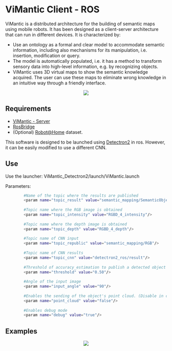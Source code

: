 # ViMantic Client - ROS
ViMantic is a distributed architecture for the building of semantic maps using mobile robots. It has been designed as a client-server architecture that can run in different devices. It is characterized by:

- Use an ontology as a formal and clear model to accommodate semantic information, including also mechanisms for its manipulation, i.e. insertion, modification or query.
- The model is automatically populated, i.e. it has a method to transform sensory data into high-level information, e.g. by recognizing objects.
- ViMantic uses 3D virtual maps to show the semantic knowledge acquired. The user can use these maps to eliminate wrong knowledge in an intuitive way through a friendly interface.

<div align="center">
  <img src="https://github.com/DavidFernandezChaves/ViMantic-Server/blob/master/Imgs/Head.PNG?raw=true"/>
</div>

## Requirements
- [ViMantic - Server](https://github.com/DavidFernandezChaves/ViMantic-Server)
- [RosBridge](http://wiki.ros.org/rosbridge_suite)
- (Optional) [Robot@Home](http://mapir.isa.uma.es/mapirwebsite/index.php/mapir-downloads/203-robot-at-home-dataset.html) dataset.

This software is designed to be launched using [Detectron2](https://github.com/DavidFernandezChaves/Detectron2_ros) in ros. However, it can be easily modified to use a different CNN.

## Use
Use the launcher: ViMantic_Detectron2/launch/ViMantic.launch

Parameters:
```bash
        #Name of the topic where the results are published
        <param name="topic_result" value="semantic_mapping/SemanticObject"/>
        
        #Topic name where the RGB image is obtained
	    <param name="topic_intensity" value="RGBD_4_intensity"/>
	    
        #Topic name where the depth image is obtained
        <param name="topic_depth" value="RGBD_4_depth"/>
        
        #Topic name of CNN input
        <param name="topic_republic" value="semantic_mapping/RGB"/>
        
        #Topic name of CNN results
        <param name="topic_cnn" value="detectron2_ros/result"/>
        
        #Threshold of accuracy_estimation to publish a detected object        
        <param name="threshold" value="0.50"/>
        
        #Angle of the input image
        <param name="input_angle" value="90"/>
        
        #Enables the sending of the object's point cloud. (Disable in case of slow wireless networks)
        <param name="point_cloud" value="false"/>        
        
        #Enables debug mode
	    <param name="debug" value="true"/>
```

## Examples
<div align="center">
  <img src="https://github.com/DavidFernandezChaves/ViMantic-Server/blob/master/Imgs/maps.PNG?raw=true"/>
</div>

